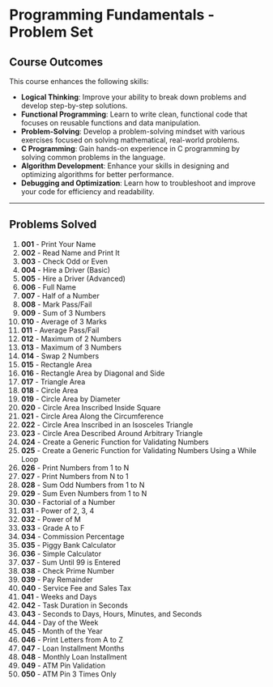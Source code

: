 # Programming Fundamentals - Problem Set

## Course Outcomes
This course enhances the following skills:

- **Logical Thinking**: Improve your ability to break down problems and develop step-by-step solutions.
- **Functional Programming**: Learn to write clean, functional code that focuses on reusable functions and data manipulation.
- **Problem-Solving**: Develop a problem-solving mindset with various exercises focused on solving mathematical, real-world problems.
- **C Programming**: Gain hands-on experience in C programming by solving common problems in the language.
- **Algorithm Development**: Enhance your skills in designing and optimizing algorithms for better performance.
- **Debugging and Optimization**: Learn how to troubleshoot and improve your code for efficiency and readability.

---

## Problems Solved

1. **001** - Print Your Name
2. **002** - Read Name and Print It
3. **003** - Check Odd or Even
4. **004** - Hire a Driver (Basic)
5. **005** - Hire a Driver (Advanced)
6. **006** - Full Name
7. **007** - Half of a Number
8. **008** - Mark Pass/Fail
9. **009** - Sum of 3 Numbers
10. **010** - Average of 3 Marks
11. **011** - Average Pass/Fail
12. **012** - Maximum of 2 Numbers
13. **013** - Maximum of 3 Numbers
14. **014** - Swap 2 Numbers
15. **015** - Rectangle Area
16. **016** - Rectangle Area by Diagonal and Side
17. **017** - Triangle Area
18. **018** - Circle Area
19. **019** - Circle Area by Diameter
20. **020** - Circle Area Inscribed Inside Square
21. **021** - Circle Area Along the Circumference
22. **022** - Circle Area Inscribed in an Isosceles Triangle
23. **023** - Circle Area Described Around Arbitrary Triangle
24. **024** - Create a Generic Function for Validating Numbers
25. **025** - Create a Generic Function for Validating Numbers Using a While Loop
26. **026** - Print Numbers from 1 to N
27. **027** - Print Numbers from N to 1
28. **028** - Sum Odd Numbers from 1 to N
29. **029** - Sum Even Numbers from 1 to N
30. **030** - Factorial of a Number
31. **031** - Power of 2, 3, 4
32. **032** - Power of M
33. **033** - Grade A to F
34. **034** - Commission Percentage
35. **035** - Piggy Bank Calculator
36. **036** - Simple Calculator
37. **037** - Sum Until 99 is Entered
38. **038** - Check Prime Number
39. **039** - Pay Remainder
40. **040** - Service Fee and Sales Tax
41. **041** - Weeks and Days
42. **042** - Task Duration in Seconds
43. **043** - Seconds to Days, Hours, Minutes, and Seconds
44. **044** - Day of the Week
45. **045** - Month of the Year
46. **046** - Print Letters from A to Z
47. **047** - Loan Installment Months
48. **048** - Monthly Loan Installment
49. **049** - ATM Pin Validation
50. **050** - ATM Pin 3 Times Only
